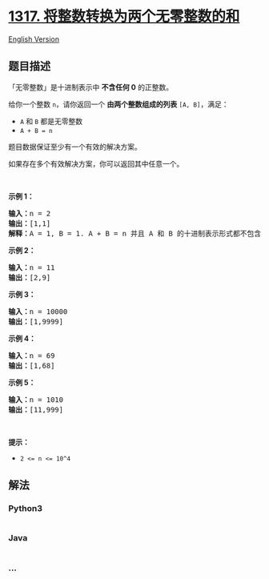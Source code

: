 # [1317. 将整数转换为两个无零整数的和](https://leetcode-cn.com/problems/convert-integer-to-the-sum-of-two-no-zero-integers)

[English Version](/solution/1300-1399/1317.Convert%20Integer%20to%20the%20Sum%20of%20Two%20No-Zero%20Integers/README_EN.md)

## 题目描述

<!-- 这里写题目描述 -->

<p>「无零整数」是十进制表示中 <strong>不含任何 0</strong>&nbsp;的正整数。</p>

<p>给你一个整数&nbsp;<code>n</code>，请你返回一个 <strong>由两个整数组成的列表</strong> <code>[A, B]</code>，满足：</p>

<ul>
	<li><code>A</code> 和 <code>B</code>&nbsp;都是无零整数</li>
	<li><code>A + B = n</code></li>
</ul>

<p>题目数据保证至少有一个有效的解决方案。</p>

<p>如果存在多个有效解决方案，你可以返回其中任意一个。</p>

<p>&nbsp;</p>

<p><strong>示例 1：</strong></p>

<pre><strong>输入：</strong>n = 2
<strong>输出：</strong>[1,1]
<strong>解释：</strong>A = 1, B = 1. A + B = n 并且 A 和 B 的十进制表示形式都不包含任何 0 。
</pre>

<p><strong>示例 2：</strong></p>

<pre><strong>输入：</strong>n = 11
<strong>输出：</strong>[2,9]
</pre>

<p><strong>示例 3：</strong></p>

<pre><strong>输入：</strong>n = 10000
<strong>输出：</strong>[1,9999]
</pre>

<p><strong>示例 4：</strong></p>

<pre><strong>输入：</strong>n = 69
<strong>输出：</strong>[1,68]
</pre>

<p><strong>示例 5：</strong></p>

<pre><strong>输入：</strong>n = 1010
<strong>输出：</strong>[11,999]
</pre>

<p>&nbsp;</p>

<p><strong>提示：</strong></p>

<ul>
	<li><code>2 &lt;= n &lt;= 10^4</code></li>
</ul>


## 解法

<!-- 这里可写通用的实现逻辑 -->

<!-- tabs:start -->

### **Python3**

<!-- 这里可写当前语言的特殊实现逻辑 -->

```python

```

### **Java**

<!-- 这里可写当前语言的特殊实现逻辑 -->

```java

```

### **...**

```

```

<!-- tabs:end -->
